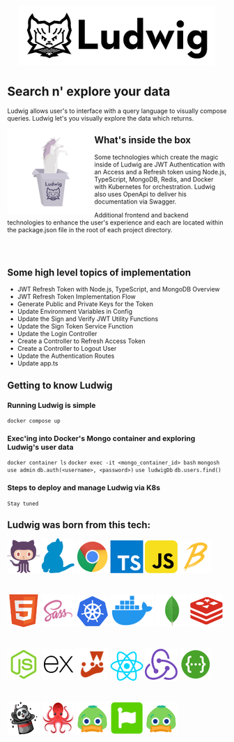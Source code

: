 <p align="center">
<img alt="Ludwig logo" width="450" src="./assets/ludwig/logo.svg" />
</p>

# Search n' explore your data

Ludwig allows user's to interface with a query language to visually compose queries. Ludwig let's you visually explore the data which returns.

<img alt="unicorn in the box" align="left" src="./assets/ludwig/images/unicorn-in-a-box.svg" width="200" />

## What's inside the box

Some technologies which create the magic inside of Ludwig are JWT Authentication with an Access and a Refresh token using Node.js, TypeScript, MongoDB, Redis, and Docker with Kubernetes for orchestration. Ludwig also uses OpenApi to deliver his documentation via Swagger.

Additional frontend and backend technologies to enhance the user's experience and each are located within the package.json file in the root of each project directory.

<br><br>

## Some high level topics of implementation

- JWT Refresh Token with Node.js, TypeScript, and MongoDB Overview
- JWT Refresh Token Implementation Flow
- Generate Public and Private Keys for the Token
- Update Environment Variables in Config
- Update the Sign and Verify JWT Utility Functions
- Update the Sign Token Service Function
- Update the Login Controller
- Create a Controller to Refresh Access Token
- Create a Controller to Logout User
- Update the Authentication Routes
- Update app.ts

## Getting to know Ludwig

### Running Ludwig is simple

`docker compose up`

### Exec'ing into Docker's Mongo container and exploring Ludwig's user data

`docker container ls`
`docker exec -it <mongo_container_id> bash`
`mongosh`
`use admin`
`db.auth(<username>, <password>)`
`use ludwigDb`
`db.users.find()`

### Steps to deploy and manage Ludwig via K8s

`Stay tuned`

## Ludwig was born from this tech:

[Most of these logos were found on https://iconduck.com/]: #

<p align="left">
<a href="https://github.com/" target="_blank"><img alt="Github" src="./assets/vendor-logos/github.svg" width="75" /></a>
<a href="https://yarnpkg.com/" target="_blank"><img alt="Yarn" src="./assets/vendor-logos/yarn.svg" width="75" /></a>
<a href="https://www.google.com/chrome/" target="_blank"><img alt="Chrome" src="./assets/vendor-logos/chrome.svg" width="75" /></a>
<a href="https://www.typescriptlang.org/" target="_blank"><img alt="Typescript" src="./assets/vendor-logos/typescript.svg" width="75" /></a>
<a href="https://js.org/" target="_blank"><img alt="Javascript" src="./assets/vendor-logos/javascript.svg" width="75" /></a>
<a href="https://babeljs.io/" target="_blank"><img alt="Babel" src="./assets/vendor-logos/babel.svg" width="75" /></a>
</p>
<br>
<p align="left">
<a href="" target="_blank"><img alt="HTML5" src="./assets/vendor-logos/html5.svg" width="75" /></a>
<a href="https://sass-lang.com/" target="_blank"><img alt="Sass" src="./assets/vendor-logos/sass.svg" width="75" /></a>
<a href="https://kubernetes.io/" target="_blank"><img alt="K8s" src="./assets/vendor-logos/kubernetes.svg" width="75" /></a>
<a href="https://www.docker.com/" target="_blank"><img alt="Docker" src="./assets/vendor-logos/docker.svg" width="100" /></a>
<a href="https://www.mongodb.com/" target="_blank"><img alt="Mongo DB" src="./assets/vendor-logos/mongodb.svg" width="75" /></a>
<a href="https://redis.com/" target="_blank"><img alt="Redis" src="./assets/vendor-logos/redis.svg" width="75" /></a>
</p>
<br>
<p align="left">
<a href="https://nodejs.org/en" target="_blank"><img alt="Node JS" src="./assets/vendor-logos/node-js.svg" width="75" /></a>
<a href="https://expressjs.com/" target="_blank"><img alt="Express JS" src="./assets/vendor-logos/express-js.svg" width="75" /></a>
<a href="https://jestjs.io/" target="_blank"><img alt="Jest" src="./assets/vendor-logos/jest.svg" width="75" /></a>
<a href="https://react.dev/" target="_blank"><img alt="React JS" src="./assets/vendor-logos/react.svg" width="75" /></a>
<a href="https://redux-toolkit.js.org/" target="_blank"><img alt="Redux" src="./assets/vendor-logos/redux.svg" width="75" /></a>
<a href="https://swagger.io/" target="_blank"><img alt="Swagger" src="./assets/vendor-logos/swagger.svg" width="75" /></a>
</p>
<br>
<p align="left">
<a href="https://fakerjs.dev/" target="_blank"><img alt="Faker JS" src="./assets/vendor-logos/fakerjs.svg" width="75" /></a>
<a href="https://testing-library.com/" target="_blank"><img alt="React Testing Library" src="./assets/vendor-logos/react-testing-library.png" width="75" /></a>
<a href="https://www.postman.com/" target="_blank"><img alt="Icon Duck" src="./assets/vendor-logos/duck.svg" width="75" /></a>
<a href="https://fontawesome.com/" target="_blank"><img alt="Font Awesome" src="./assets/vendor-logos/fontawesome.svg" width="75" /></a>
<a href="https://iconduck.com/" target="_blank"><img alt="Icon Duck" src="./assets/vendor-logos/duck.svg" width="75" /></a>
</p>
